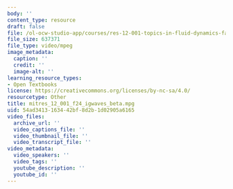 ```yaml
---
body: ''
content_type: resource
draft: false
file: /ol-ocw-studio-app/courses/res-12-001-topics-in-fluid-dynamics-fall-2024/mitres_12_001_f24_igwaves_beta.mpg
file_size: 637371
file_type: video/mpeg
image_metadata:
  caption: ''
  credit: ''
  image-alt: ''
learning_resource_types:
- Open Textbooks
license: https://creativecommons.org/licenses/by-nc-sa/4.0/
resourcetype: Other
title: mitres_12_001_f24_igwaves_beta.mpg
uid: 54ad3413-1634-42bf-8d2b-1d02905a6165
video_files:
  archive_url: ''
  video_captions_file: ''
  video_thumbnail_file: ''
  video_transcript_file: ''
video_metadata:
  video_speakers: ''
  video_tags: ''
  youtube_description: ''
  youtube_id: ''
---
```

